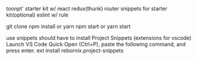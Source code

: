 toonpt' starter kit
w/
react
redux(thunk)
router
snippets for starter kit(optional)
eslint w/ rule

git clone
npm install or yarn
npm start or yarn start

use snippets should have to install Project Snippets (extensions for vscode)
Launch VS Code Quick Open (Ctrl+P), paste the following command, and press enter.
ext install rebornix.project-snippets